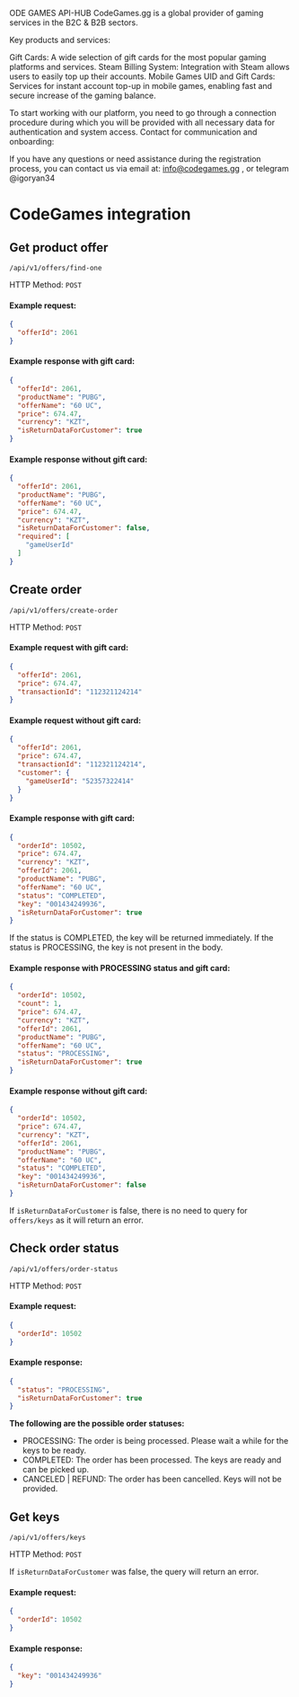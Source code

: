 ODE GAMES API-HUB
CodeGames.gg is a global provider of gaming services in the B2C & B2B sectors.

Key products and services:

Gift Cards: A wide selection of gift cards for the most popular gaming platforms and services. Steam Billing System: Integration with Steam allows users to easily top up their accounts. Mobile Games UID and Gift Cards: Services for instant account top-up in mobile games, enabling fast and secure increase of the gaming balance.

To start working with our platform, you need to go through a connection procedure during which you will be provided with all necessary data for authentication and system access. Contact for communication and onboarding:

If you have any questions or need assistance during the registration process, you can contact us via email at: info@codegames.gg  , or telegram @igoryan34


# CodeGames integration

## Get product offer
`/api/v1/offers/find-one`

HTTP Method: `POST`

#### Example request:

```json
{
  "offerId": 2061
}
```

#### Example response with gift card:

```json
{
  "offerId": 2061,
  "productName": "PUBG",
  "offerName": "60 UC",
  "price": 674.47,
  "currency": "KZT",
  "isReturnDataForCustomer": true
}
```

#### Example response without gift card:

```json
{
  "offerId": 2061,
  "productName": "PUBG",
  "offerName": "60 UC",
  "price": 674.47,
  "currency": "KZT",
  "isReturnDataForCustomer": false,
  "required": [
    "gameUserId"
  ]
}
```

## Create order
`/api/v1/offers/create-order`

HTTP Method: `POST`

#### Example request with gift card:

```json
{
  "offerId": 2061,
  "price": 674.47,
  "transactionId": "112321124214"
}
```

#### Example request without gift card:

```json
{
  "offerId": 2061,
  "price": 674.47,
  "transactionId": "112321124214",
  "customer": {
    "gameUserId": "52357322414"
  }
}
```

#### Example response with gift card:

```json
{
  "orderId": 10502,
  "price": 674.47,
  "currency": "KZT",
  "offerId": 2061,
  "productName": "PUBG",
  "offerName": "60 UC",
  "status": "COMPLETED",
  "key": "001434249936",
  "isReturnDataForCustomer": true
}
```

If the status is COMPLETED, the key will be returned immediately. If the status is PROCESSING, the key is not present in the body.

#### Example response with PROCESSING status and gift card:
```json
{
  "orderId": 10502,
  "count": 1,
  "price": 674.47,
  "currency": "KZT",
  "offerId": 2061,
  "productName": "PUBG",
  "offerName": "60 UC",
  "status": "PROCESSING",
  "isReturnDataForCustomer": true
}
```

#### Example response without gift card:

```json
{
  "orderId": 10502,
  "price": 674.47,
  "currency": "KZT",
  "offerId": 2061,
  "productName": "PUBG",
  "offerName": "60 UC",
  "status": "COMPLETED",
  "key": "001434249936",
  "isReturnDataForCustomer": false
}
```

If `isReturnDataForCustomer` is false, there is no need to query for `offers/keys` as it will return an error.

## Check order status
`/api/v1/offers/order-status`

HTTP Method: `POST`

#### Example request:

```json
{
  "orderId": 10502
}
```

#### Example response:

```json
{
  "status": "PROCESSING",
  "isReturnDataForCustomer": true
}
```

**The following are the possible order statuses:**

* PROCESSING: The order is being processed. Please wait a while for the keys to be ready.
* COMPLETED: The order has been processed. The keys are ready and can be picked up.
* CANCELED | REFUND: The order has been cancelled. Keys will not be provided.

## Get keys
`/api/v1/offers/keys`

HTTP Method: `POST`

If `isReturnDataForCustomer` was false, the query will return an error.

#### Example request:

```json
{
  "orderId": 10502
}
```

#### Example response:

```json
{
  "key": "001434249936"
}
```
